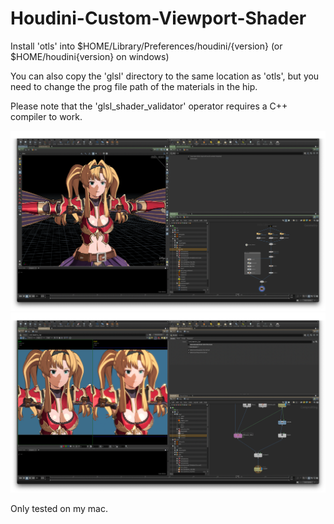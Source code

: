 # Houdini-Custom-Viewport-Shader

Install 'otls' into $HOME/Library/Preferences/houdini/{version} (or $HOME/houdini{version} on windows)

You can also copy the 'glsl' directory to the same location as 'otls', but you need to change the prog file path of the materials in the hip.

Please note that the 'glsl_shader_validator' operator requires a C++ compiler to work.

![Screenshot 01](https://github.com/codewings/Houdini-Custom-Viewport-Shader/blob/main/screenshot01.png?raw=true)
![Screenshot 01](https://github.com/codewings/Houdini-Custom-Viewport-Shader/blob/main/screenshot02.png?raw=true)

Only tested on my mac.
